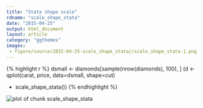 ```yaml
---
title: "Stata shape scale"
rdname: "scale_shape_stata"
date: "2015-04-25"
output: html_document
layout: article
category: "ggthemes"
images:
 - figure/source/2015-04-25-scale_shape_stata//scale_shape_stata-1.png
---
```





{% highlight r %}
dsmall <- diamonds[sample(nrow(diamonds), 100), ]
(d <- qplot(carat, price, data=dsmall, shape=cut)
 + scale_shape_stata())
{% endhighlight %}

![plot of chunk scale_shape_stata](/allYourFigureAreBelongToUs/figure/source/2015-04-25-scale_shape_stata/scale_shape_stata-1.png) 